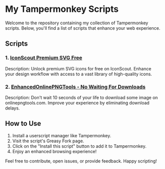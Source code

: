 # My Tampermonkey Scripts

Welcome to the repository containing my collection of Tampermonkey scripts. Below, you'll find a list of scripts that enhance your web experience.

## Scripts

### 1. [IconScout Premium SVG Free](https://greasyfork.org/en/scripts/478627-iconscout-premium-svg-free)

Description: Unlock premium SVG icons for free on IconScout. Enhance your design workflow with access to a vast library of high-quality icons.

### 2. [EnhancedOnlinePNGTools - No Waiting For Downloads](https://greasyfork.org/en/scripts/481168-enhancedonlinepngtools-no-waiting-for-downloads)

Description: Don't wait 10 seconds of your life to download some image on onlinepngtools.com. Improve your experience by eliminating download delays.

## How to Use

1. Install a userscript manager like Tampermonkey.
2. Visit the script's Greasy Fork page.
3. Click on the "Install this script" button to add it to Tampermonkey.
4. Enjoy an enhanced browsing experience!

Feel free to contribute, open issues, or provide feedback. Happy scripting!
